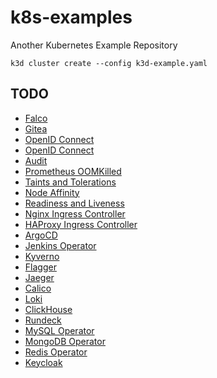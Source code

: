 # k8s-examples

Another Kubernetes Example Repository

```
k3d cluster create --config k3d-example.yaml
```

## TODO

* [Falco](https://falco.org/)
* [Gitea](https://gitea.io/en-us/)
* [OpenID Connect](https://docs.k0sproject.io/v1.23.6+k0s.2/examples/oidc/oidc-cluster-configuration/)
* [OpenID Connect](https://devopstales.github.io/kubernetes/kube-openid-connect-1.0/)
* [Audit](https://kubernetes.io/docs/tasks/debug/debug-cluster/audit/)
* [Prometheus OOMKilled](https://songrgg.github.io/operation/how-to-alert-for-Pod-Restart-OOMKilled-in-Kubernetes/)
* [Taints and Tolerations](https://kubernetes.io/docs/concepts/scheduling-eviction/taint-and-toleration/)
* [Node Affinity](https://kubernetes.io/docs/concepts/scheduling-eviction/assign-pod-node/#affinity-and-anti-affinity)
* [Readiness and Liveness](https://kubernetes.io/docs/tasks/configure-pod-container/configure-liveness-readiness-startup-probes/)
* [Nginx Ingress Controller](https://github.com/nginxinc/kubernetes-ingress)
* [HAProxy Ingress Controller](https://haproxy-ingress.github.io/docs/getting-started/)
* [ArgoCD](https://argo-cd.readthedocs.io/en/stable/)
* [Jenkins Operator](https://github.com/jenkinsci/kubernetes-operator)
* [Kyverno](https://github.com/nirmata/kyverno)
* [Flagger](https://docs.flagger.app/)
* [Jaeger](https://github.com/jaegertracing/jaeger)
* [Calico](https://github.com/projectcalico/calico)
* [Loki](https://grafana.com/oss/loki/)
* [ClickHouse](https://clickhouse.com/)
* [Rundeck](https://www.rundeck.com/open-source)
* [MySQL Operator](https://dev.mysql.com/doc/mysql-operator/en/)
* [MongoDB Operator](https://github.com/mongodb/mongodb-kubernetes-operator)
* [Redis Operator](https://github.com/spotahome/redis-operator)
* [Keycloak](https://www.keycloak.org/getting-started/getting-started-kube)
